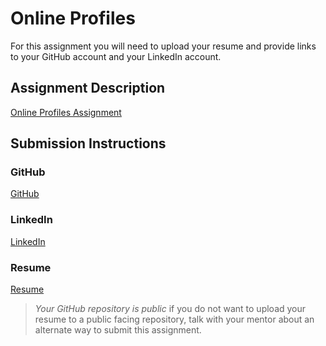 # Online Profiles
For this assignment you will need to upload your resume and provide links to your GitHub account and your LinkedIn account.

## Assignment Description
[Online Profiles Assignment](https://education.launchcode.org/liftoff/modules/assignments/online-profiles)

## Submission Instructions
 
### GitHub
[GitHub](https://github.com/madishoe)
 
### LinkedIn
[LinkedIn](https://www.linkedin.com/in/madisonshoemakerit/)

### Resume
[Resume](https://docs.google.com/document/d/1CS4-aPMDcUW9-2ntW9rGyQrHasyiNUvVSYGhYiK8HHM/edit?usp=sharing)

> *Your GitHub repository is public* if you do not want to upload your resume to a public facing repository, talk with your mentor about an alternate way to submit this assignment.
